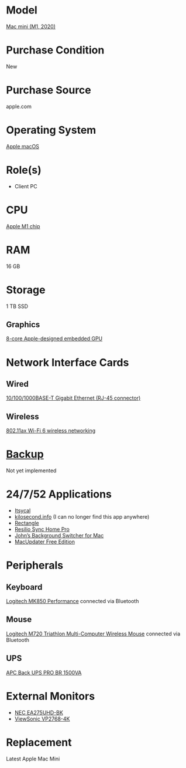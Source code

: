 # Model

[Mac mini (M1, 2020)](https://support.apple.com/en-us/111894)

# Purchase Condition

New

# Purchase Source

apple.com

# Operating System

[Apple macOS](https://www.apple.com/macos)

# Role(s)

* Client PC

# CPU

[Apple M1 chip](https://en.wikipedia.org/wiki/Apple_M1)

# RAM

16 GB

# Storage

1 TB SSD

## Graphics

[8-core Apple-designed embedded GPU](https://en.wikipedia.org/wiki/Mac_Mini#Technical_specifications_5)

# Network Interface Cards

## Wired

[10/100/1000BASE-T Gigabit Ethernet (RJ-45 connector)](https://support.apple.com/en-us/111894)

## Wireless

[802.11ax Wi-Fi 6 wireless networking](https://support.apple.com/en-us/111894)

# [Backup](https://github.com/jdrch/Hardware/wiki/Mixed-Environment-Multilevel-Backup)

Not yet implemented

# 24/7/52 Applications

* [Itsycal](https://www.mowglii.com/itsycal/)
* [kilosecond.info](https://www.facebook.com/kilosecond/) (I can no longer find this app anywhere)
* [Rectangle](https://rectangleapp.com/)
* [Resilio Sync Home Pro](https://www.resilio.com/individuals/)
* [John’s Background Switcher for Mac](https://johnsad.ventures/software/backgroundswitcher/mac/)
* [MacUpdater Free Edition](https://www.corecode.io/macupdater/)

# Peripherals

## Keyboard

[Logitech MK850 Performance](https://www.logitech.com/en-us/product/mk850-wireless-keyboard-mouse-combo) connected via Bluetooth

## Mouse

[Logitech M720 Triathlon Multi-Computer Wireless Mouse](https://www.logitech.com/en-us/product/m720-triathlon.910-004790.html) connected via Bluetooth

## UPS

[APC Back UPS PRO BR 1500VA](https://github.com/jdrch/Hardware/blob/master/UPS.md#battery-backed-up-devices)

# External Monitors

* [NEC EA275UHD-BK](https://github.com/jdrch/Hardware/blob/master/Monitors.md#connected-devices-2)
* [ViewSonic VP2768-4K](https://github.com/jdrch/Hardware/blob/master/Monitors.md#connected-devices-5)

# Replacement

Latest Apple Mac Mini